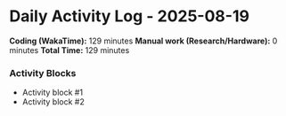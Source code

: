 # Daily Activity Log - 2025-08-19

**Coding (WakaTime):** 129 minutes
**Manual work (Research/Hardware):** 0 minutes
**Total Time:** 129 minutes

### Activity Blocks
- Activity block #1
- Activity block #2
